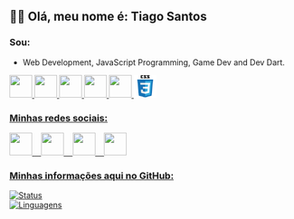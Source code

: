 ## :man_technologist:  Olá, meu nome é: Tiago Santos
### Sou:
 - Web Development, JavaScript Programming, Game Dev and Dev Dart.
 
<a href="https://html.dev" target="_blank"> <img src="https://www.vectorlogo.zone/logos/w3_html5/w3_html5-icon.svg" width="40" height="40"/>
<a href="https://javaScript.dev" target="_blank"> <img src="https://upload.vectorlogo.zone/logos/javascript/images/239ec8a4-163e-4792-83b6-3f6d96911757.svg" width="40" height="40"/>
<a href="https://phyton.dev" target="_blank"> <img src="https://www.vectorlogo.zone/logos/python/python-icon.svg" width="40" height="40"/>
<a href="https://dart.dev" target="_blank"> <img src="https://www.vectorlogo.zone/logos/dartlang/dartlang-icon.svg" width="40" height="40"/>
<a href="https://flutter.dev" target="_blank"> <img src="https://www.vectorlogo.zone/logos/flutterio/flutterio-icon.svg"  width="40" height="40"/>
<a href="https://www.w3schools.com/css/" target="_blank"> <img src="https://raw.githubusercontent.com/devicons/devicon/master/icons/css3/css3-original-wordmark.svg"  width="40" height="40"/>

### Minhas redes sociais:

<a href = "https://www.linkedin.com/in/tiago-santos-433083229/" target="_blank"><img src="https://www.vectorlogo.zone/logos/linkedin/linkedin-icon.svg"  width="40" height="40"/>&nbsp; &nbsp;
<a href = "https://github.com/TiagoPS2/" target="_blank"><img src="https://www.vectorlogo.zone/logos/github/github-tile.svg"  width="40" height="40"/>&nbsp; &nbsp;
<a href = "https://www.facebook.com/profile.php?id=100010771480455" target="_blank"> <img src="https://www.vectorlogo.zone/logos/facebook/facebook-official.svg"  width="40" height="40"/>&nbsp; &nbsp;
<a href = "https://www.instagram.com/tiagops.sw/" target="_blank"><img src="https://www.vectorlogo.zone/logos/instagram/instagram-icon.svg"  width="40" height="40"/> 
 
### Minhas informações aqui no GitHub:

![Status](https://github-readme-stats.vercel.app/api?username=TiagoPS2)</br>[![Linguagens](https://github-readme-stats.vercel.app/api/top-langs/?username=TiagoPS2&amp;layout=compact)](https://github.com/TiagoPS2)
